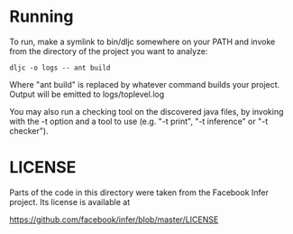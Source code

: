 Running
=======

To run, make a symlink to bin/dljc somewhere on your PATH and invoke from the
directory of the project you want to analyze:

    dljc -o logs -- ant build

Where "ant build" is replaced by whatever command builds your project. Output
will be emitted to logs/toplevel.log

You may also run a checking tool on the discovered java files, by invoking with
the -t option and a tool to use (e.g. "-t print", "-t inference" or "-t checker").

LICENSE
=======

Parts of the code in this directory were taken from the Facebook Infer project.
Its license is available at

  https://github.com/facebook/infer/blob/master/LICENSE
